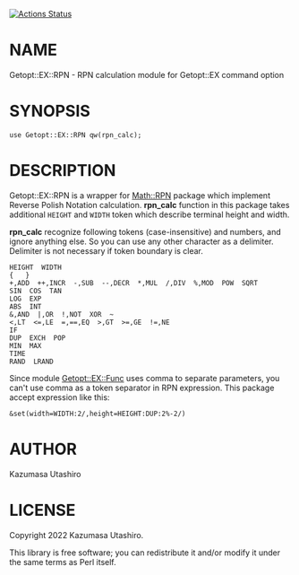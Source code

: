 [![Actions Status](https://github.com/kaz-utashiro/Getopt-EX-RPN/actions/workflows/test.yml/badge.svg)](https://github.com/kaz-utashiro/Getopt-EX-RPN/actions)
# NAME

Getopt::EX::RPN - RPN calculation module for Getopt::EX command option

# SYNOPSIS

    use Getopt::EX::RPN qw(rpn_calc);

# DESCRIPTION

Getopt::EX::RPN is a wrapper for [Math::RPN](https://metacpan.org/pod/Math%3A%3ARPN) package which implement
Reverse Polish Notation calculation.  **rpn\_calc** function in this
package takes additional `HEIGHT` and `WIDTH` token which describe
terminal height and width.

**rpn\_calc** recognize following tokens (case-insensitive) and numbers,
and ignore anything else.  So you can use any other character as a
delimiter.  Delimiter is not necessary if token boundary is clear.

    HEIGHT  WIDTH
    {   }
    +,ADD  ++,INCR  -,SUB  --,DECR  *,MUL  /,DIV  %,MOD  POW  SQRT
    SIN  COS  TAN
    LOG  EXP
    ABS  INT
    &,AND  |,OR  !,NOT  XOR  ~
    <,LT  <=,LE  =,==,EQ  >,GT  >=,GE  !=,NE
    IF
    DUP  EXCH  POP
    MIN  MAX
    TIME
    RAND  LRAND

Since module [Getopt::EX::Func](https://metacpan.org/pod/Getopt%3A%3AEX%3A%3AFunc) uses comma to separate parameters,
you can't use comma as a token separator in RPN expression.  This
package accept expression like this:

    &set(width=WIDTH:2/,height=HEIGHT:DUP:2%-2/)

# AUTHOR

Kazumasa Utashiro

# LICENSE

Copyright 2022 Kazumasa Utashiro.

This library is free software; you can redistribute it and/or modify
it under the same terms as Perl itself.
